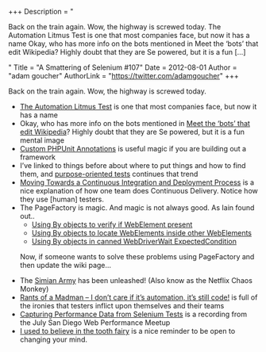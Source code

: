 +++
Description = "<p>Back on the train again. Wow, the highway is screwed today. The Automation Litmus Test is one that most companies face, but now it has a name Okay, who has more info on the bots mentioned in Meet the ‘bots’ that edit Wikipedia? Highly doubt that they are Se powered, but it is a fun […]</p>"
Title = "A Smattering of Selenium #107"
Date = 2012-08-01
Author = "adam goucher"
AuthorLink = "https://twitter.com/adamgoucher"
+++

<p>Back on the train again. Wow, the highway is screwed today.</p>
<ul>
<li><a href="http://element34.ca/blog/the-automation-litmus-test">The Automation Litmus Test</a> is one that most companies face, but now it has a name</li>
<li>Okay, who has more info on the bots mentioned in <a href="http://www.bbc.co.uk/news/magazine-18892510">Meet the &#8216;bots&#8217; that edit Wikipedia</a>? Highly doubt that they are Se powered, but it is a fun mental image</li>
<li><a href="http://blog.behance.net/dev/custom-phpunit-annotations">Custom PHPUnit Annotations</a> is useful magic if you are building out a framework</li>
<li>I&#8217;ve linked to things before about where to put things and how to find them, and <a href="http://searls.testdouble.com/2012/07/27/purpose-oriented-tests/">purpose-oriented tests</a> continues that trend</li>
<li><a href="http://www.instigatorblog.com/continuous-integration-deployment-process/2012/07/26/">Moving Towards a Continuous Integration and Deployment Process</a> is a nice explanation of how one team does Continuous Delivery. Notice how they use [human] testers.</li>
<li>The PageFactory is magic. And magic is not always good. As Iain found out..
<ul>
<li><a href="http://iainrose.tumblr.com/post/28060274976/using-by-objects-to-verify-if-webelement-present">Using By objects to verify if WebElement present</a></li>
<li><a href="http://iainrose.tumblr.com/post/28062632544/using-by-objects-to-locate-webelements-inside-other">Using By objects to locate WebElements inside other WebElements</a></li>
<li><a href="http://iainrose.tumblr.com/post/28063563579/using-by-objects-in-canned-webdriverwait">Using By objects in canned WebDriverWait ExpectedCondition</a></li>
</ul>
<p>Now, if someone wants to solve these problems using PageFactory and then update the wiki page&#8230;</li>
<li>The <a href="https://github.com/Netflix/SimianArmy">Simian Army</a> has been unleashed! (Also know as the Netflix Chaos Monkey)</li>
<li><a href="http://markslawler.wordpress.com/2012/07/30/rants-of-a-madman-i-dont-care-if-its-automation-its-still-code/">Rants of a Madman – I don’t care if it’s automation, it’s still code!</a> is full of the ironies that testers inflict upon themselves and their teams</li>
<li><a href="http://hello.neustar.biz/neustar-meetup-july-2012-thankyouv4.html">Capturing Performance Data from Selenium Tests</a> is a recording from the July San Diego Web Performance Meetup</li>
<li><a href="http://watirmelon.com/2012/07/31/i-used-to-believe-in-the-tooth-fairy/">I used to believe in the tooth fairy</a> is a nice reminder to be open to changing your mind.</li>
</ul>

